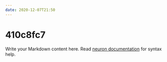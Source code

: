 ```yaml
---
date: 2020-12-07T21:50
---
```


# 410c8fc7

Write your Markdown content here. Read [neuron documentation](https://neuron.zettel.page/2011404.html) for syntax help.


